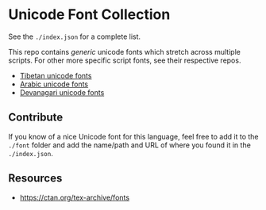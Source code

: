 # Unicode Font Collection

See the `./index.json` for a complete list.

This repo contains _generic_ unicode fonts which stretch across multiple scripts. For other more specific script fonts, see their respective repos.

- [Tibetan unicode fonts](https://github.com/nerdbond/seed.font.tibetan)
- [Arabic unicode fonts](https://github.com/nerdbond/seed.font.arabic)
- [Devanagari unicode fonts](https://github.com/nerdbond/seed.font.devanagari)

## Contribute

If you know of a nice Unicode font for this language, feel free to add it to the `./font` folder and add the name/path and URL of where you found it in the `./index.json`.

## Resources

- https://ctan.org/tex-archive/fonts
